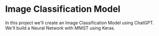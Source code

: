# Image Classification Model
In this project we'll create an Image Classification Model using ChatGPT. We'll build a Neural Network with MNIST using Keras.
